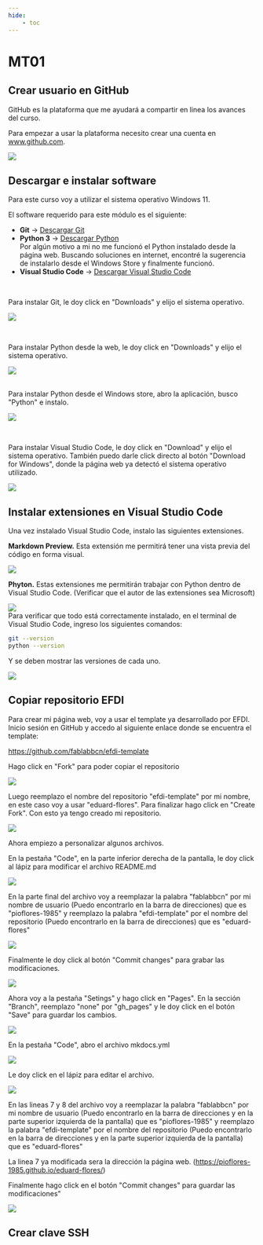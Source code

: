 ```yaml
---
hide:
    - toc
---
```


# MT01

## **Crear usuario en GitHub**
GitHub es la plataforma que me ayudará a compartir en linea los avances del curso.

Para empezar a usar la plataforma necesito crear una cuenta en www.github.com.
 
![](../images/MT01/USUARIO-GITHUB.png)
<br>
## **Descargar e instalar software**

Para este curso voy a utilizar el sistema operativo Windows 11.

El software requerido para este módulo es el siguiente:

- **Git** → [Descargar Git](https://git-scm.com)  
- **Python 3** → [Descargar Python](https://www.python.org)  
Por algún motivo a mi no me funcionó el Python instalado desde la página web. Buscando soluciones en internet, encontré la sugerencia de instalarlo desde el Windows Store y finalmente funcionó.
- **Visual Studio Code** → [Descargar Visual Studio Code](https://code.visualstudio.com/)  

<br>

Para instalar Git, le doy click en "Downloads" y elijo el sistema operativo.

![](../images/MT01/INSTALAR-GIT.png)

<br>

Para instalar Python desde la web, le doy click en "Downloads" y elijo el sistema operativo.

![](../images/MT01/INSTALAR-PYTHON-WEB.png)

<br>
Para instalar Python desde el Windows store, abro la aplicación, busco "Python" e instalo.

![](../images/MT01/INSTALAR-PYTHON.png)

<br>

Para instalar Visual Studio Code, le doy click en "Download" y elijo el sistema operativo. También puedo darle click directo al botón "Download for Windows", donde la página web ya detectó el sistema operativo utilizado.

![](../images/MT01/INSTALAR-VSCODE.png)
<br>

## **Instalar extensiones en Visual Studio Code**

Una vez instalado Visual Studio Code, instalo las siguientes extensiones.

**Markdown Preview.** Esta extensión me permitirá tener una vista previa del código en forma visual.

![](../images/MT01/MARKDOWN.png)

**Phyton.** Estas extensiones me permitirán trabajar con Python dentro de Visual Studio Code. (Verificar que el autor de las extensiones sea Microsoft)

![](../images/MT01/PYTHON-EXTENSION.png)
<br>
Para verificar que todo está correctamente instalado, en el terminal de Visual Studio Code, ingreso los siguientes comandos:

```bash
git --version
python --version
```

Y se deben mostrar las versiones de cada uno.

![](../images/MT01/GITPYTHONVERSION.png)
<br>

## **Copiar repositorio EFDI**

Para crear mi página web, voy a usar el template ya desarrollado por EFDI. Inicio sesión en GitHub y accedo al siguiente enlace donde se encuentra el template:

https://github.com/fablabbcn/efdi-template

Hago click en "Fork" para poder copiar el repositorio

![](../images/MT01/FORK1.png)

Luego reemplazo el nombre del repositorio "efdi-template" por mi nombre, en este caso voy a usar "eduard-flores". Para finalizar hago click en "Create Fork". Con esto ya tengo creado mi repositorio.

![](../images/MT01/FORK2.png)

Ahora empiezo a personalizar algunos archivos.

En la pestaña "Code", en la parte inferior derecha de la pantalla, le doy click al lápiz para modificar el archivo README.md

![](../images/MT01/README.png)

En la parte final del archivo voy a reemplazar la palabra "fablabbcn" por mi nombre de usuario (Puedo encontrarlo en la barra de direcciones) que es "pioflores-1985" y reemplazo la palabra "efdi-template" por el nombre del repositorio (Puedo encontrarlo en la barra de direcciones) que es "eduard-flores"

![](../images/MT01/README2.png)

Finalmente le doy click al botón "Commit changes" para grabar las modificaciones.

![](../images/MT01/README3.png)

Ahora voy a la pestaña "Setings" y hago click en "Pages". En la sección "Branch", reemplazo "none" por "gh_pages" y le doy click en el botón "Save" para guardar los cambios.

![](../images/MT01/pages.png)

En la pestaña "Code", abro el archivo mkdocs.yml

![](../images/MT01/MKDOCS.png)

Le doy click en el lápiz para editar el archivo.

![](../images/MT01/MKDOCS2.png)

En las lineas 7 y 8 del archivo voy a reemplazar la palabra "fablabbcn" por mi nombre de usuario (Puedo encontrarlo en la barra de direcciones y en la parte superior izquierda de la pantalla) que es "pioflores-1985" y reemplazo la palabra "efdi-template" por el nombre del repositorio (Puedo encontrarlo en la barra de direcciones y en la parte superior izquierda de la pantalla) que es "eduard-flores"

La linea 7 ya modificada sera la dirección la página web. (https://pioflores-1985.github.io/eduard-flores/)

Finalmente hago click en el botón "Commit changes" para guardar las modificaciones"

![](../images/MT01/MKDOCS3.png)

## **Crear clave SSH**